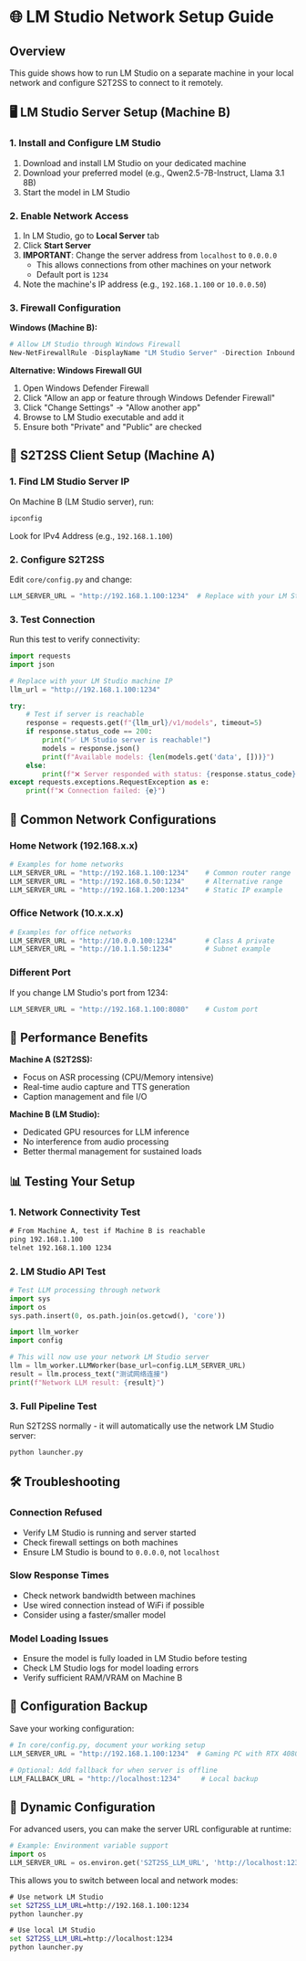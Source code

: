 # 🌐 LM Studio Network Setup Guide

## Overview
This guide shows how to run LM Studio on a separate machine in your local network and configure S2T2SS to connect to it remotely.

## 🖥️ LM Studio Server Setup (Machine B)

### 1. Install and Configure LM Studio
1. Download and install LM Studio on your dedicated machine
2. Download your preferred model (e.g., Qwen2.5-7B-Instruct, Llama 3.1 8B)
3. Start the model in LM Studio

### 2. Enable Network Access
1. In LM Studio, go to **Local Server** tab
2. Click **Start Server**
3. **IMPORTANT**: Change the server address from `localhost` to `0.0.0.0`
   - This allows connections from other machines on your network
   - Default port is `1234`
4. Note the machine's IP address (e.g., `192.168.1.100` or `10.0.0.50`)

### 3. Firewall Configuration
**Windows (Machine B):**
```powershell
# Allow LM Studio through Windows Firewall
New-NetFirewallRule -DisplayName "LM Studio Server" -Direction Inbound -Port 1234 -Protocol TCP -Action Allow
```

**Alternative: Windows Firewall GUI**
1. Open Windows Defender Firewall
2. Click "Allow an app or feature through Windows Defender Firewall"
3. Click "Change Settings" → "Allow another app"
4. Browse to LM Studio executable and add it
5. Ensure both "Private" and "Public" are checked

## 🎯 S2T2SS Client Setup (Machine A)

### 1. Find LM Studio Server IP
On Machine B (LM Studio server), run:
```cmd
ipconfig
```
Look for IPv4 Address (e.g., `192.168.1.100`)

### 2. Configure S2T2SS
Edit `core/config.py` and change:
```python
LLM_SERVER_URL = "http://192.168.1.100:1234"  # Replace with your LM Studio machine IP
```

### 3. Test Connection
Run this test to verify connectivity:
```python
import requests
import json

# Replace with your LM Studio machine IP
llm_url = "http://192.168.1.100:1234"

try:
    # Test if server is reachable
    response = requests.get(f"{llm_url}/v1/models", timeout=5)
    if response.status_code == 200:
        print("✅ LM Studio server is reachable!")
        models = response.json()
        print(f"Available models: {len(models.get('data', []))}")
    else:
        print(f"❌ Server responded with status: {response.status_code}")
except requests.exceptions.RequestException as e:
    print(f"❌ Connection failed: {e}")
```

## 🔧 Common Network Configurations

### Home Network (192.168.x.x)
```python
# Examples for home networks
LLM_SERVER_URL = "http://192.168.1.100:1234"    # Common router range
LLM_SERVER_URL = "http://192.168.0.50:1234"     # Alternative range
LLM_SERVER_URL = "http://192.168.1.200:1234"    # Static IP example
```

### Office Network (10.x.x.x)
```python
# Examples for office networks
LLM_SERVER_URL = "http://10.0.0.100:1234"       # Class A private
LLM_SERVER_URL = "http://10.1.1.50:1234"        # Subnet example
```

### Different Port
If you change LM Studio's port from 1234:
```python
LLM_SERVER_URL = "http://192.168.1.100:8080"    # Custom port
```

## 🚀 Performance Benefits

**Machine A (S2T2SS):**
- Focus on ASR processing (CPU/Memory intensive)
- Real-time audio capture and TTS generation
- Caption management and file I/O

**Machine B (LM Studio):**
- Dedicated GPU resources for LLM inference
- No interference from audio processing
- Better thermal management for sustained loads

## 📊 Testing Your Setup

### 1. Network Connectivity Test
```cmd
# From Machine A, test if Machine B is reachable
ping 192.168.1.100
telnet 192.168.1.100 1234
```

### 2. LM Studio API Test
```python
# Test LLM processing through network
import sys
import os
sys.path.insert(0, os.path.join(os.getcwd(), 'core'))

import llm_worker
import config

# This will now use your network LM Studio server
llm = llm_worker.LLMWorker(base_url=config.LLM_SERVER_URL)
result = llm.process_text("测试网络连接")
print(f"Network LLM result: {result}")
```

### 3. Full Pipeline Test
Run S2T2SS normally - it will automatically use the network LM Studio server:
```cmd
python launcher.py
```

## 🛠️ Troubleshooting

### Connection Refused
- Verify LM Studio is running and server started
- Check firewall settings on both machines
- Ensure LM Studio is bound to `0.0.0.0`, not `localhost`

### Slow Response Times
- Check network bandwidth between machines
- Use wired connection instead of WiFi if possible
- Consider using a faster/smaller model

### Model Loading Issues
- Ensure the model is fully loaded in LM Studio before testing
- Check LM Studio logs for model loading errors
- Verify sufficient RAM/VRAM on Machine B

## 📝 Configuration Backup

Save your working configuration:
```python
# In core/config.py, document your working setup
LLM_SERVER_URL = "http://192.168.1.100:1234"  # Gaming PC with RTX 4080

# Optional: Add fallback for when server is offline
LLM_FALLBACK_URL = "http://localhost:1234"     # Local backup
```

## 🔄 Dynamic Configuration

For advanced users, you can make the server URL configurable at runtime:
```python
# Example: Environment variable support
import os
LLM_SERVER_URL = os.environ.get('S2T2SS_LLM_URL', 'http://localhost:1234')
```

This allows you to switch between local and network modes:
```cmd
# Use network LM Studio
set S2T2SS_LLM_URL=http://192.168.1.100:1234
python launcher.py

# Use local LM Studio
set S2T2SS_LLM_URL=http://localhost:1234
python launcher.py
```
